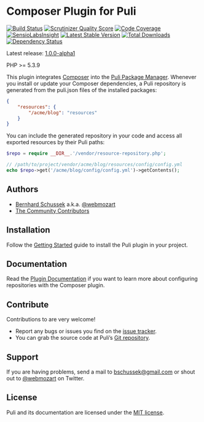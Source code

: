 Composer Plugin for Puli
========================

[![Build Status](https://travis-ci.org/puli/puli-composer-plugin.png?branch=master)](https://travis-ci.org/puli/puli-composer-plugin)
[![Scrutinizer Quality Score](https://scrutinizer-ci.com/g/puli/puli-composer-plugin/badges/quality-score.png?s=f1fbf1884aed7f896c18fc237d3eed5823ac85eb)](https://scrutinizer-ci.com/g/puli/puli-composer-plugin/)
[![Code Coverage](https://scrutinizer-ci.com/g/puli/puli-composer-plugin/badges/coverage.png?s=5d83649f6fc3a9754297da9dc0d997be212c9145)](https://scrutinizer-ci.com/g/puli/puli-composer-plugin/)
[![SensioLabsInsight](https://insight.sensiolabs.com/projects/c519f170-f530-4f3a-83e9-0516583ddc92/mini.png)](https://insight.sensiolabs.com/projects/c519f170-f530-4f3a-83e9-0516583ddc92)
[![Latest Stable Version](https://poser.pugx.org/puli/puli-composer-plugin/v/stable.png)](https://packagist.org/packages/puli/puli-composer-plugin)
[![Total Downloads](https://poser.pugx.org/puli/puli-composer-plugin/downloads.png)](https://packagist.org/packages/puli/puli-composer-plugin)
[![Dependency Status](https://www.versioneye.com/php/puli:puli-composer-plugin/1.0.0/badge.png)](https://www.versioneye.com/php/puli:puli-composer-plugin/1.0.0)

Latest release: [1.0.0-alpha1](https://packagist.org/packages/puli/puli-composer-plugin#1.0.0-alpha1)

PHP >= 5.3.9

This plugin integrates [Composer] into the [Puli Package Manager]. Whenever you
install or update your Composer dependencies, a Puli repository is generated 
from the puli.json files of the installed packages:

```json
{
    "resources": {
        "/acme/blog": "resources"
    }
}
```

You can include the generated repository in your code and access all exported
resources by their Puli paths:

```php
$repo = require __DIR__.'/vendor/resource-repository.php';

// /path/to/project/vendor/acme/blog/resources/config/config.yml
echo $repo->get('/acme/blog/config/config.yml')->getContents();
```

Authors
-------

* [Bernhard Schussek] a.k.a. [@webmozart]
* [The Community Contributors]

Installation
------------

Follow the [Getting Started] guide to install the Puli plugin in your project.

Documentation
-------------

Read the [Plugin Documentation] if you want to learn more about configuring
repositories with the Composer plugin.

Contribute
----------

Contributions to are very welcome!

* Report any bugs or issues you find on the [issue tracker].
* You can grab the source code at Puli’s [Git repository].

Support
-------

If you are having problems, send a mail to bschussek@gmail.com or shout out to
[@webmozart] on Twitter.

License
-------

Puli and its documentation are licensed under the [MIT license].

[Bernhard Schussek]: http://webmozarts.com
[The Community Contributors]: https://github.com/puli/puli-composer-plugin/graphs/contributors
[Puli Package Manager]: https://github.com/puli/puli-package-manager
[Composer]: https://getcomposer.org
[Getting Started]: http://puli.readthedocs.org/en/latest/getting-started/application-devs.html
[Plugin Documentation]: http://puli.readthedocs.org/en/latest/repository-management/composer.html
[issue tracker]: https://github.com/puli/puli/issues
[Git repository]: https://github.com/puli/puli-composer-plugin
[@webmozart]: https://twitter.com/webmozart
[MIT license]: LICENSE
